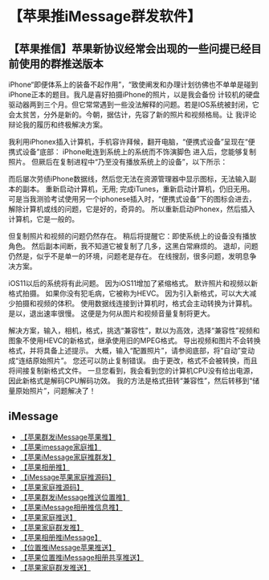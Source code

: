 # 【苹果推iMessage群发软件】

## 【苹果推信】苹果新协议经常会出现的一些问提已经目前使用的群推送版本

iPhone“即便体系上的装备不起作用”，“致使阐发和办理计划彷佛也不单单是碰到iPhone正本的题目。我凡是喜好拍摄iPhone的照片，以是我会备份 计较机的硬盘驱动器两到三个月。但它常常遇到一些没法解释的问题。若是IOS系统被封闭，它会太贫苦，分外是新的。今朝，据估计，先容了新的照片和视频格局。让 我评论辩论我的履历和终极解决方案。

我利用iPhonex插入计算机，手机容许拜候，翻开电脑，“便携式设备”呈现在“便携式设备”底部：
iPhone毗连到系统上的系统而不饰演脚色
进入后，您能够复制照片。 但厥后在复制进程中“乃至没有播放系统上的设备”，以下所示：

而后屡次劳绩iPhone数据线，然后您无法在资源管理器中显示图标，无法输入副本的副本。 重新启动计算机，无用; 完成iTunes，重新启动计算机，仍旧无用。 可是当我测验考试使用另一个iphonese插入时，“便携式设备”下的图标会进去，解除计算机或线的问题，它是好的，奇异的。 所以重新启动iPhonex，然后插入计算机，它是一般的。

但复制照片和视频的问题仍然存在。 稍后将提醒它：即使系统上的设备没有播放角色。 然后副本间断，我不知道它被复制了几多，这黑白常麻烦的。 退却，问题仍然是，似乎不是单一的环境，问题老是存在。
在线搜刮，很多问题，发明息争决方案。

iOS11以后的系统将有此问题。 因为iOS11增加了紧缩格式。 默许照片和视频以新格式拍摄。 如果你没有犯毛病，它被称为HEVC。 因为引入新格式，可以大大减少拍摄和视频的体积。 使用数据线连接到计算机时，格式会主动转换为计算机。 是以，退出速率很慢。 这便是为何从图片和视频音量复制将更大。



解决方案，输入，相机，格式，挑选“兼容性”，默以为高效，选择“兼容性”视频和图象不使用HEVC的新格式，继承使用旧的MPEG格式。 导出视频和图片不会转换格式，并将具备上述提示。
大概，输入“配置照片”，请参阅底部，将“自动”变动成“连结原始照片”。 您还可以防止复制错误。 由于更改，格式不会被转换，而且将间接复制新格式文件。 一旦您看到，我会看到您的计算机CPU没有给出电源，因此新格式是解码CPU解码功效。
我的方法是格式扭转“兼容性”，然后转移到“储量原始照片”，问题解决了！

## iMessage

- [【苹果群发iMessage苹果推】](https://t.me/IMEAX)
- [【苹果imessage家庭推】](https://t.me/IMEAX)
- [【苹果iMessage家庭推群发】](https://t.me/IMEAX)
- [【苹果相册推】](https://t.me/IMEAX)
- [【iMessage苹果家庭推源码】](https://t.me/IMEAX)
- [【苹果家庭推源码】](https://t.me/IMEAX)		
- [【苹果群发iMessage推送位置推】](https://t.me/IMEAX)
- [【苹果iMessage相册推信息推】](https://t.me/IMEAX)		
- [【苹果家庭推送】](https://t.me/IMEAX)
- [【苹果家庭群发推】](https://t.me/IMEAX)
- [【苹果相册推iMessage】](https://t.me/IMEAX)
- [【位置推iMessage苹果推送】](https://t.me/IMEAX) 
- [【苹果位置推iMessage相册共享推送】](https://t.me/IMEAX)
- [【苹果家庭群发推送】](https://t.me/IMEAX)